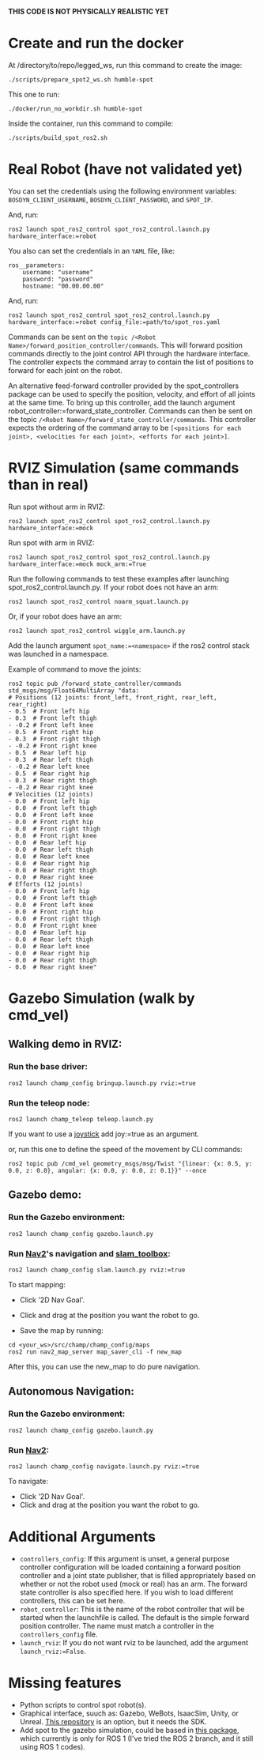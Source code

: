 **THIS CODE IS NOT PHYSICALLY REALISTIC YET**

# Create and run the docker

At /directory/to/repo/legged_ws, run this command to create the image:

```
./scripts/prepare_spot2_ws.sh humble-spot
```

This one to run:
```
./docker/run_no_workdir.sh humble-spot
```

Inside the container, run this command to compile:
```
./scripts/build_spot_ros2.sh
```

# Real Robot (have not validated yet)
You can set the credentials using the following environment variables: `BOSDYN_CLIENT_USERNAME`, `BOSDYN_CLIENT_PASSWORD`, and `SPOT_IP`.

And, run:
```
ros2 launch spot_ros2_control spot_ros2_control.launch.py hardware_interface:=robot
```

You also can set the credentials in an `YAML` file, like:

```
ros__parameters:
    username: "username"
    password: "password"
    hostname: "00.00.00.00"
```

And, run:
```
ros2 launch spot_ros2_control spot_ros2_control.launch.py hardware_interface:=robot config_file:=path/to/spot_ros.yaml
```

Commands can be sent on the `topic /<Robot Name>/forward_position_controller/commands`. This will forward position commands directly to the joint control API through the hardware interface. The controller expects the command array to contain the list of positions to forward for each joint on the robot.

An alternative feed-forward controller provided by the spot_controllers package can be used to specify the position, velocity, and effort of all joints at the same time. To bring up this controller, add the launch argument robot_controller:=forward_state_controller. Commands can then be sent on the topic `/<Robot Name>/forward_state_controller/commands`. This controller expects the ordering of the command array to be `[<positions for each joint>, <velocities for each joint>, <efforts for each joint>]`.

# RVIZ Simulation (same commands than in real)

Run spot without arm in RVIZ:

```
ros2 launch spot_ros2_control spot_ros2_control.launch.py hardware_interface:=mock
```

Run spot with arm in RVIZ:

```
ros2 launch spot_ros2_control spot_ros2_control.launch.py hardware_interface:=mock mock_arm:=True
```

Run the following commands to test these examples after launching spot_ros2_control.launch.py. If your robot does not have an arm:

```
ros2 launch spot_ros2_control noarm_squat.launch.py
```

Or, if your robot does have an arm:

```
ros2 launch spot_ros2_control wiggle_arm.launch.py
```

Add the launch argument `spot_name:=<namespace>` if the ros2 control stack was launched in a namespace.

Example of command to move the joints:

```
ros2 topic pub /forward_state_controller/commands std_msgs/msg/Float64MultiArray "data:
# Positions (12 joints: front_left, front_right, rear_left, rear_right)
- 0.5  # Front left hip
- 0.3  # Front left thigh
- -0.2 # Front left knee
- 0.5  # Front right hip
- 0.3  # Front right thigh
- -0.2 # Front right knee
- 0.5  # Rear left hip
- 0.3  # Rear left thigh
- -0.2 # Rear left knee
- 0.5  # Rear right hip
- 0.3  # Rear right thigh
- -0.2 # Rear right knee
# Velocities (12 joints)
- 0.0  # Front left hip
- 0.0  # Front left thigh
- 0.0  # Front left knee
- 0.0  # Front right hip
- 0.0  # Front right thigh
- 0.0  # Front right knee
- 0.0  # Rear left hip
- 0.0  # Rear left thigh
- 0.0  # Rear left knee
- 0.0  # Rear right hip
- 0.0  # Rear right thigh
- 0.0  # Rear right knee
# Efforts (12 joints)
- 0.0  # Front left hip
- 0.0  # Front left thigh
- 0.0  # Front left knee
- 0.0  # Front right hip
- 0.0  # Front right thigh
- 0.0  # Front right knee
- 0.0  # Rear left hip
- 0.0  # Rear left thigh
- 0.0  # Rear left knee
- 0.0  # Rear right hip
- 0.0  # Rear right thigh
- 0.0  # Rear right knee"
```

# Gazebo Simulation (walk by cmd_vel)

## Walking demo in RVIZ:

### Run the base driver:

```
ros2 launch champ_config bringup.launch.py rviz:=true 
```

### Run the teleop node:

```
ros2 launch champ_teleop teleop.launch.py 
```

If you want to use a [joystick](https://www.logitechg.com/en-hk/products/gamepads/f710-wireless-gamepad.html) add joy:=true as an argument.

or, run this one to define the speed of the movement by CLI commands:

```
ros2 topic pub /cmd_vel geometry_msgs/msg/Twist "{linear: {x: 0.5, y: 0.0, z: 0.0}, angular: {x: 0.0, y: 0.0, z: 0.1}}" --once
```

## Gazebo demo:

### Run the Gazebo environment:

``` 
ros2 launch champ_config gazebo.launch.py 
```

### Run [Nav2](https://navigation.ros.org/)'s navigation and [slam_toolbox](https://github.com/SteveMacenski/slam_toolbox):

```
ros2 launch champ_config slam.launch.py rviz:=true 
```

To start mapping:

- Click '2D Nav Goal'.
- Click and drag at the position you want the robot to go.

- Save the map by running:

```
cd <your_ws>/src/champ/champ_config/maps
ros2 run nav2_map_server map_saver_cli -f new_map
```

After this, you can use the new_map to do pure navigation.

## Autonomous Navigation:

### Run the Gazebo environment: 

```
ros2 launch champ_config gazebo.launch.py
```

### Run [Nav2](https://navigation.ros.org/):

```
ros2 launch champ_config navigate.launch.py rviz:=true
```

To navigate:

- Click '2D Nav Goal'.
- Click and drag at the position you want the robot to go.

# Additional Arguments

* `controllers_config`: If this argument is unset, a general purpose controller configuration will be loaded containing a forward position controller and a joint state publisher, that is filled appropriately based on whether or not the robot used (mock or real) has an arm. The forward state controller is also specified here. If you wish to load different controllers, this can be set here.
* `robot_controller`: This is the name of the robot controller that will be started when the launchfile is called. The default is the simple forward position controller. The name must match a controller in the `controllers_config` file.
* `launch_rviz`: If you do not want rviz to be launched, add the argument `launch_rviz:=False`.

# Missing features

* Python scripts to control spot robot(s).
* Graphical interface, suuch as: Gazebo, WeBots, IsaacSim, Unity, or Unreal. [This repository](https://github.com/MASKOR/webots_ros2_spot/tree/main) is an option, but it needs the SDK.
* Add spot to the gazebo simulation, could be based in [this package](https://github.com/chvmp/robots/tree/ros2), which currently is only for ROS 1 (I've tried the ROS 2 branch, and it still using ROS 1 codes).
